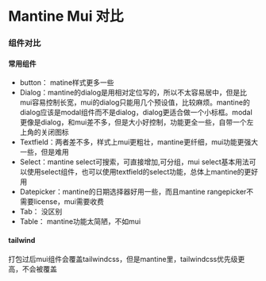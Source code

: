 # Mantine Mui 对比
### 组件对比
#### 常用组件
* button： matine样式更多一些
* Dialog：mantine的dialog是用相对定位写的，所以不太容易居中，但是比mui容易控制长宽，mui的dialog只能用几个预设值，比较麻烦。mantine的dialog应该是modal组件而不是dialog，dialog更适合做一个小标框。modal更像是dialog，和mui差不多，但是大小好控制，功能更全一些，自带一个左上角的关闭图标
* Textfield：两者差不多，样式上mui更粗壮，mantine更纤细，mui功能更强大一些，但是难用
* Select：mantine select可搜索，可直接增加,可分组，mui select基本用法可以使用select组件，也可以使用textfield的select功能，总体上mantine的更好用
* Datepicker：mantine的日期选择器好用一些，而且mantine rangepicker不需要license，mui需要收费
* Tab： 没区别
* Table： mantine功能太简陋，不如mui

#### tailwind
打包过后mui组件会覆盖tailwindcss，但是mantine里，tailwindcss优先级更高，不会被覆盖

